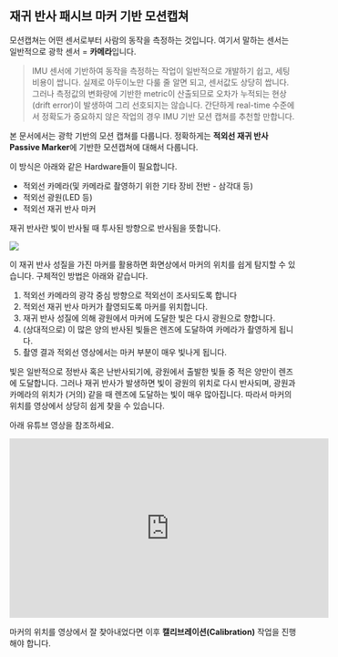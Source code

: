 ## 재귀 반사 패시브 마커 기반 모션캡쳐

모션캡쳐는 어떤 센서로부터 사람의 동작을 측정하는 것입니다. 여기서 말하는 센서는 일반적으로 광학 센서 = **카메라**입니다. 

>  IMU 센서에 기반하여 동작을 측정하는 작업이 일반적으로 개발하기 쉽고, 세팅 비용이 쌉니다. 실제로 아두이노만 다룰 줄 알면 되고, 센서값도 상당히 쌉니다. 그러나 측정값의 변화량에 기반한 metric이 산출되므로 오차가 누적되는 현상(drift error)이 발생하여 그리 선호되지는 않습니다. 간단하게 real-time 수준에서 정확도가 중요하지 않은 작업의 경우 IMU 기반 모션 캡쳐를 추천할 만합니다. 

본 문서에서는 광학 기반의 모션 캡쳐를 다룹니다. 정확하게는 **적외선 재귀 반사 Passive Marker**에 기반한 모션캡쳐에 대해서 다룹니다.

이 방식은 아래와 같은 Hardware들이 필요합니다.

- 적외선 카메라(및 카메라로 촬영하기 위한 기타 장비 전반 - 삼각대 등)
- 적외선 광원(LED 등)
- 적외선 재귀 반사 마커



재귀 반사란 빛이 반사될 때 투사된 방향으로 반사됨을 뜻합니다. 

![](https://www.3m.co.kr/wps/wcm/connect/ebf8774b-b704-4556-8a80-df1e2cf1e99d/1194129_410x205_HowRetroWorksRetro.jpg?MOD=AJPERES&CACHEID=ROOTWORKSPACE-ebf8774b-b704-4556-8a80-df1e2cf1e99d-mdE4h.E)

이 재귀 반사 성질을 가진 마커를 활용하면 화면상에서 마커의 위치를 쉽게 탐지할 수 있습니다. 구체적인 방법은 아래와 같습니다.

1. 적외선 카메라의 광각 중심 방향으로 적외선이 조사되도록 합니다
2. 적외선 재귀 반사 마커가 촬영되도록 마커를 위치합니다.
3. 재귀 반사 성질에 의해 광원에서 마커에 도달한 빛은 다시 광원으로 향합니다.
4. (상대적으로) 이 많은 양의 반사된 빛들은 렌즈에 도달하여 카메라가 촬영하게 됩니다.
5. 촬영 결과 적외선 영상에서는 마커 부분이 매우 빛나게 됩니다.



빛은 일반적으로 정반사 혹은 난반사되기에, 광원에서 출발한 빛들 중 적은 양만이 렌즈에 도달합니다. 그러나 재귀 반사가 발생하면 빛이 광원의 위치로 다시 반사되며, 광원과 카메라의 위치가 (거의) 같을 때 렌즈에 도달하는 빛이 매우 많아집니다. 따라서 마커의 위치를 영상에서 상당히 쉽게 찾을 수 있습니다.

아래 유튜브 영상을 참조하세요.

<iframe width="560" height="315" src="https://www.youtube.com/embed/Hcut5ztu6Nw" title="YouTube video player" frameborder="0" allow="accelerometer; autoplay; clipboard-write; encrypted-media; gyroscope; picture-in-picture" allowfullscreen></iframe>



마커의 위치를 영상에서 잘 찾아내었다면 이후 **캘리브레이션(Calibration)** 작업을 진행해야 합니다.